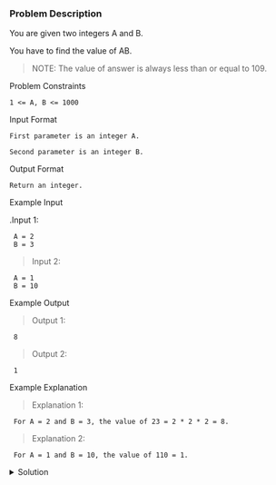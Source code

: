 ### Problem Description

You are given two integers A and B.

You have to find the value of AB.

>NOTE: The value of answer is always less than or equal to 109.

Problem Constraints
```
1 <= A, B <= 1000
```

Input Format
```
First parameter is an integer A.

Second parameter is an integer B.
```

Output Format
```
Return an integer.
```

Example Input

.Input 1:
```
 A = 2
 B = 3 
```

>Input 2:
```
 A = 1
 B = 10 
```

Example Output

>Output 1:
```
 8 
```

>Output 2:
```
 1 
```

Example Explanation

>Explanation 1:
```
 For A = 2 and B = 3, the value of 23 = 2 * 2 * 2 = 8. 
```

>Explanation 2:
```
 For A = 1 and B = 10, the value of 110 = 1.
```

<details>
  <summary>Solution</summary>
    Solution is not yet added!
